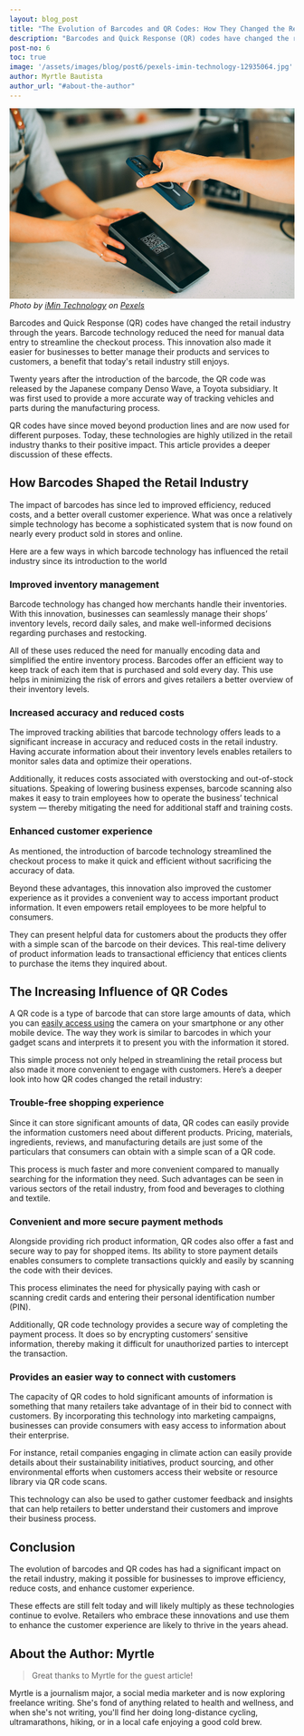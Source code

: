 ```yaml
---
layout: blog_post
title: "The Evolution of Barcodes and QR Codes: How They Changed the Retail Industry"
description: "Barcodes and Quick Response (QR) codes have changed the retail industry through the years. Barcode technology reduced the need for manual data entry to streamline the checkout process. This innovation also made it easier for businesses to better manage their products and services to customers, a benefit that today's retail industry still enjoys."
post-no: 6
toc: true
image: '/assets/images/blog/post6/pexels-imin-technology-12935064.jpg'
author: Myrtle Bautista
author_url: "#about-the-author"
---
```


<img src="/assets/images/blog/post6/pexels-imin-technology-12935064.jpg" width="1000" height="" alt="A Close-Up Shot of a Person Scanning a QR Code
">
<i>Photo by <a href="https://www.pexels.com/@imin-technology-276315592/" target="new">iMin Technology</a> on <a href="https://www.pexels.com/photo/a-close-up-shot-of-a-person-scanning-a-qr-code-12935064/" target="new">Pexels</a></i>

Barcodes and Quick Response (QR) codes have changed the retail industry through the years. Barcode technology reduced the need for manual data entry to streamline the checkout process. This innovation also made it easier for businesses to better manage their products and services to customers, a benefit that today's retail industry still enjoys.

Twenty years after the introduction of the barcode, the QR code was released by the Japanese company Denso Wave, a Toyota subsidiary. It was first used to provide a more accurate way of tracking vehicles and parts during the manufacturing process.

QR codes have since moved beyond production lines and are now used for different purposes. Today, these technologies are highly utilized in the retail industry thanks to their positive impact.  This article provides a deeper discussion of these effects.

## How Barcodes Shaped the Retail Industry

The impact of barcodes has since led to improved efficiency, reduced costs, and a better overall customer experience. What was once a relatively simple technology has become a sophisticated system that is now found on nearly every product sold in stores and online.

Here are a few ways in which barcode technology has influenced the retail industry since its introduction to the world

### Improved inventory management

Barcode technology has changed how merchants handle their inventories.  With this innovation, businesses can seamlessly manage their shops’ inventory levels, record daily sales, and make well-informed decisions regarding purchases and restocking.

All of these uses reduced the need for manually encoding data and simplified the entire inventory process. Barcodes offer an efficient way to keep track of each item that is purchased and sold every day. This use helps in minimizing the risk of errors and gives retailers a better overview of their inventory levels.

### Increased accuracy and reduced costs

The improved tracking abilities that barcode technology offers leads to a significant increase in accuracy and reduced costs in the retail industry. Having accurate information about their inventory levels enables retailers to monitor sales data and optimize their operations.

Additionally, it reduces costs associated with overstocking and out-of-stock situations. Speaking of lowering business expenses, barcode scanning also makes it easy to train employees how to operate the business’ technical system — thereby mitigating the need for additional staff and training costs.

### Enhanced customer experience
As mentioned, the introduction of barcode technology streamlined the checkout process to make it quick and efficient without sacrificing the accuracy of data.

Beyond these advantages, this innovation also improved the customer experience as it provides a convenient way to access important product information. It even empowers retail employees to be more helpful to consumers.

They can present helpful data for customers about the products they offer with a simple scan of the barcode on their devices. This real-time delivery of product information leads to transactional efficiency that entices clients to purchase the items they inquired about.

## The Increasing Influence of QR Codes
A QR code is a type of barcode that can store large amounts of data, which you can [easily access using](https://scanapp.org/blog/2022/11/01/using-html5-qrcode-with-only-camera-or-file-options.html) the camera on your smartphone or any other mobile device. The way they work is similar to barcodes in which your gadget scans and interprets it to present you with the information it stored.

This simple process not only helped in streamlining the retail process but also made it more convenient to engage with customers. Here’s a deeper look into how QR codes changed the retail industry:

### Trouble-free shopping experience
Since it can store significant amounts of data, QR codes can easily provide the information customers need about different products. Pricing, materials, ingredients, reviews, and manufacturing details are just some of the particulars that consumers can obtain with a simple scan of a QR code.

This process is much faster and more convenient compared to manually searching for the information they need. Such advantages can be seen in various sectors of the retail industry, from food and beverages to clothing and textile.

### Convenient and more secure payment methods
Alongside providing rich product information, QR codes also offer a fast and secure way to pay for shopped items. Its ability to store payment details enables consumers to complete transactions quickly and easily by scanning the code with their devices.

This process eliminates the need for physically paying with cash or scanning credit cards and entering their personal identification number (PIN).

Additionally, QR code technology provides a secure way of completing the payment process. It does so by encrypting customers’ sensitive information, thereby making it difficult for unauthorized parties to intercept the transaction.

### Provides an easier way to connect with customers
The capacity of QR codes to hold significant amounts of information is something that many retailers take advantage of in their bid to connect with customers. By incorporating this technology into marketing campaigns, businesses can provide consumers with easy access to information about their enterprise.

For instance, retail companies engaging in climate action can easily provide details about their sustainability initiatives, product sourcing, and other environmental efforts when customers access their website or resource library via QR code scans.

This technology can also be used to gather customer feedback and insights that can help retailers to better understand their customers and improve their business process.

## Conclusion
The evolution of barcodes and QR codes has had a significant impact on the retail industry, making it possible for businesses to improve efficiency, reduce costs, and enhance customer experience.

These effects are still felt today and will likely multiply as these technologies continue to evolve. Retailers who embrace these innovations and use them to enhance the customer experience are likely to thrive in the years ahead.


<h2 id="about-the-author">About the Author: Myrtle</h2>

> Great thanks to Myrtle for the guest article!

Myrtle is a journalism major, a social media marketer and is now exploring freelance writing. She's fond of anything related to health and wellness, and when she's not writing, you'll find her doing long-distance cycling, ultramarathons, hiking, or in a local cafe enjoying a good cold brew.
